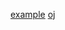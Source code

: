 [example](file:///Users/shulva/Documents/shulva-learning/files/books/dsacpp/Data%20Structures%20&%20Algorithms,%20Tsinghua%20Computer.html)
[oj](https://dsa.cs.tsinghua.edu.cn/oj/foyer.shtml)